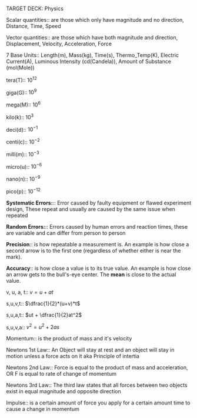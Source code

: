 TARGET DECK: Physics

Scalar quantities:: are those which only have magnitude and no direction, Distance, Time, Speed
<!--ID: 1630591583844-->


Vector quantities:: are those which have both magnitude and direction, Displacement, Velocity, Acceleration, Force
<!--ID: 1630591583851-->


7 Base Units:: Length(m),  Mass(kg), Time(s), Thermo_Temp(K), Electric Current(A), Luminous Intensity (cd(Candela)), Amount of Substance (mol(Mole))
<!--ID: 1630591583858-->


tera(T):: $10^{{12}}$
<!--ID: 1630591583865-->

giga(G):: $10^9$
<!--ID: 1630591583873-->

mega(M):: $10^6$
<!--ID: 1630591583879-->

kilo(k):: $10^3$
<!--ID: 1630591583885-->

deci(d):: $10^{{-1}}$
<!--ID: 1630591583892-->

centi(c):: $10^{{-2}}$
<!--ID: 1630591583899-->

milli(m):: $10^{{-3}}$
<!--ID: 1630591583905-->

micro(u):: $10^{{-6}}$
<!--ID: 1630591583912-->

nano(n):: $10^{{-9}}$
<!--ID: 1630591583920-->

pico(p):: $10^{{-12}}$
<!--ID: 1630591583926-->


**Systematic Errors:**:: Error caused by faulty equipment or flawed experiment design, These repeat and usually are caused by the same issue when repeated
<!--ID: 1630591583931-->


**Random Errors:**:: Errors caused by human errors and reaction times, these are variable and can differ from person to person
<!--ID: 1630591583937-->


**Precision**:: is how repeatable a measurement is. An example is how close a second arrow is to the first one (regardless of whether either is near the mark).
<!--ID: 1630591583942-->


**Accuracy**:: is how close a value is to its true value. An example is how close an arrow gets to the bull's-eye center. The **mean** is close to the actual value.
<!--ID: 1630591583948-->

v, u, a, t:: $v = u + at$
<!--ID: 1630847999086-->


s,u,v,t:: $\dfrac{1}{2}*(u+v)*t$
<!--ID: 1630847999099-->


s,u,a,t:: $ut + \dfrac{1}{2}at^2$
<!--ID: 1630847999109-->


s,u,v,a:: $v^2=u^2+2as$
<!--ID: 1630847999119-->

Momentum:: is the product of mass and it's velocity
<!--ID: 1631012639750-->


Newtons 1st Law:: An Object will stay at rest and an object will stay in motion unless a force acts on it aka Principle of intertia
<!--ID: 1631012639760-->


Newtons 2nd Law::  Force is equal to the product of mass and acceleration, OR F is equal to rate of change of momentum
<!--ID: 1631012639770-->


Newtons 3rd Law:: The third law states that all forces between two objects exist in equal magnitude and opposite direction
<!--ID: 1631012639779-->


Impulse:: is a certain amount of force you apply for a certain amount time to cause a change in momentum
<!--ID: 1631012639788-->

